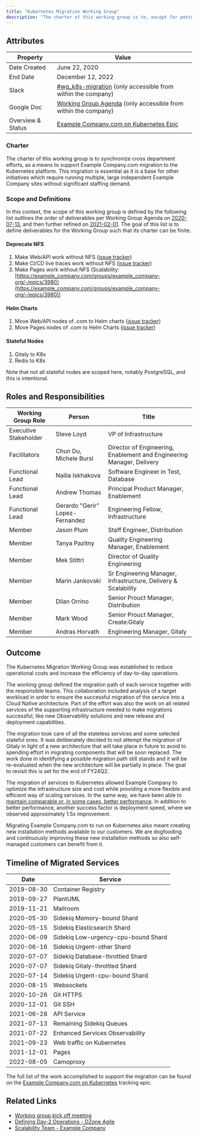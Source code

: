 ```yaml
---
title: "Kubernetes Migration Working Group"
description: "The charter of this working group is to, except for postgres, migrate all of Example Company.com to Kubernetes."
---
```


## Attributes

| Property        | Value           |
|-----------------|-----------------|
| Date Created    | June 22, 2020 |
| End Date        | December 12, 2022 |
| Slack           | [#wg_k8s-migration](https://example_company.slack.com/archives/C016JU3CZKJ) (only accessible from within the company) |
| Google Doc      | [Working Group Agenda](https://docs.google.com/document/d/1dbJZNAiTVvwJ9ICu10FpxP9AaAVDXDVkATmpzSONztE/edit#) (only accessible from within the company) |
| Overview & Status | [Example Company.com on Kubernetes Epic](https://example_company.com/groups/example_company-com/gl-infra/-/epics/112) |

### Charter

The charter of this working group is to synchronize cross department efforts, as a means to support Example Company.com migration to the Kubernetes platform. This migration is essential as it is a base for other initiatives which require running multiple, large independent Example Company sites without significant staffing demand.

### Scope and Definitions

In this context, the scope of this working group is defined by the following list outlines the order of deliverables per Working Group Agenda on [2020-07-13](https://docs.google.com/document/d/1dbJZNAiTVvwJ9ICu10FpxP9AaAVDXDVkATmpzSONztE/edit#bookmark=id.dej0jql4zr9f), and then further refined on [2021-02-01](https://docs.google.com/document/d/1dbJZNAiTVvwJ9ICu10FpxP9AaAVDXDVkATmpzSONztE/edit?ts=60183e13#bookmark=id.ncj5do925oqy). The goal of this list is to define deliverables for the Working Group such that its charter can be finite.

#### Deprecate NFS

1. Make Web/API work without NFS ([issue tracker](https://example_company.com/groups/example_company-org/-/epics/1316#note_377457528))
1. Make CI/CD live traces work without NFS ([issue tracker](https://example_company.com/groups/example_company-org/-/epics/3791))
1. Make Pages work without NFS (Scalability: [https://example_company.com/groups/example_company-org/-/epics/3980](https://example_company.com/groups/example_company-org/-/epics/3980))

#### Helm Charts

1. Move Web/API nodes of .com to Helm charts ([issue tracker](https://example_company.com/groups/example_company-org/-/epics/5327))
1. Move Pages nodes of .com to Helm Charts ([issue tracker](https://example_company.com/groups/example_company-org/-/epics/5326))

#### Stateful Nodes

1. Gitaly to K8s
1. Redis to K8s

Note that not all stateful nodes are scoped here, notably PostgreSQL, and this is intentional.

## Roles and Responsibilities

| Working Group Role                       | Person                          | Title                                    |
|------------------------------------------|---------------------------------|------------------------------------------|
| Executive Stakeholder                    | Steve Loyd  | VP of Infrastructure |
| Facilitators                              | Chun Du, Michele Bursi  | Director of Engineering, Enablement and Engineering Manager, Delivery             |
| Functional Lead                          | Nailia Iskhakova                | Software Engineer in Test, Database      |
| Functional Lead                          | Andrew Thomas                    | Principal Product Manager, Enablement  |
| Functional Lead                          | Gerardo "Gerir" Lopez-Fernandez | Engineering Fellow, Infrastructure       |
| Member                                   | Jason Plum                      | Staff Engineer, Distribution             |
| Member                                   | Tanya Pazitny                   | Quality Engineering Manager, Enablement  |
| Member                                   | Mek Stittri                     | Director of Quality Engineering          |
| Member | Marin Jankovski | Sr Engineering Manager, Infrastructure, Delivery & Scalability |
| Member | Dilan Orrino | Senior Prouct Manager, Distribution |
| Member | Mark Wood | Senior Prouct Manager, Create:Gitaly |
| Member | Andras Horvath | Engineering Manager, Gitaly |

## Outcome

The Kubernetes Migration Working Group was established to reduce operational costs and increase the efficiency of day-to-day operations.

The working group defined the migration path of each service together with the responsible teams. This collaboration included analysis of a target workload in order to ensure the successful migration of the service into a Cloud Native architecture. Part of the effort was also the work on all related services of the supporting infrastructure needed to make migrations successful, like new Observability solutions and new release and deployment capabilities.

The migration took care of all the stateless services and some selected stateful ones. It was deliberately decided to not attempt the migration of Gitaly in light of a new architecture that will take place in future to avoid to spending effort in migrating components that will be soon replaced. The work done in identifying a possible migration path still stands and it will be re-evaluated when the new architecture will be partially in place. The goal to revisit this is set for the end of FY24Q2.

The migration of services to Kubernetes allowed Example Company to optimize the infrastructure size and cost while providing a more flexible and efficient way of scaling services. In the same way, we have been able to [maintain comparable or, in some cases, better performance](https://example_company.com/example_company-com/gl-infra/delivery/-/issues/920?_gl=1*1u90s8c*_ga*MTM3MjI4MTA0NC4xNjY4MTU3MTUw*_ga_ENFH3X7M5Y*MTY3MTc4MzE0OS4xMTAuMS4xNjcxNzgzMTY0LjAuMC4w#shard-performance). In addition to better performance, another success factor is deployment speed, where we observed approximately 1.5x improvement.

Migrating Example Company.com to run on Kubernetes also meant creating new installation methods available to our customers. We are dogfooding and continuously improving these new installation methods so also self-managed customers can benefit from it.

## Timeline of Migrated Services

| Date       | Service                                           |
|------------|---------------------------------------------------|
| 2019-08-30 | Container Registry                                |
| 2019-09-27 | PlantUML                                          |
| 2019-11-21 | Mailroom                                          |
| 2020-05-30 | Sidekiq Memory-bound Shard                        |
| 2020-05-15 | Sidekiq Elasticsearch Shard                       |
| 2020-06-09 | Sidekiq Low-urgency-cpu-bound Shard               |
| 2020-06-16 | Sidekiq Urgent-other Shard                        |
| 2020-07-07 | Sidekiq Database-throttled Shard                  |
| 2020-07-07 | Sidekiq Gitaly-throttled Shard                    |
| 2020-07-14 | Sidekiq Urgent-cpu-bound Shard                    |
| 2020-08-15 | Websockets                                        |
| 2020-10-26 | Git HTTPS                                         |
| 2020-12-01 | Git SSH                                           |
| 2021-06-28 | API Service                                       |
| 2021-07-13 | Remaining Sidekiq Queues                          |
| 2021-07-22 | Enhanced Services Observability                   |
| 2021-09-23 | Web traffic on Kubernetes                         |
| 2021-12-01 | Pages                                             |
| 2022-08-05 | Camoproxy                                         |

The full list of the work accomplished to support the migration can be found on the [Example Company.com on Kubernetes](https://example_company.com/groups/example_company-com/gl-infra/-/epics/112) tracking epic.

## Related Links

- [Working group kick off meeting](https://www.youtube.com/watch?v=TguakWdOPlw&feature=youtu.be)
- [Defining Day-2 Operations - DZone Agile](https://dzone.com/articles/defining-day-2-operations)
- [Scalability Team - Example Company](/handbook/engineering/infrastructure/team/scalability/)
